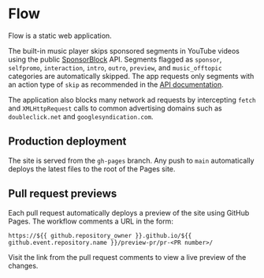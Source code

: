# Flow

Flow is a static web application.

The built-in music player skips sponsored segments in YouTube videos using the
public [SponsorBlock](https://sponsor.ajay.app/) API. Segments flagged as
`sponsor`, `selfpromo`, `interaction`, `intro`, `outro`, `preview`, and
`music_offtopic` categories are automatically skipped. The app requests only
segments with an action type of `skip` as recommended in the
[API documentation](https://wiki.sponsor.ajay.app/w/API_Docs).

The application also blocks many network ad requests by intercepting
`fetch` and `XMLHttpRequest` calls to common advertising domains such as
`doubleclick.net` and `googlesyndication.com`.

## Production deployment

The site is served from the `gh-pages` branch. Any push to `main` automatically deploys the latest files to the root of the Pages site.

## Pull request previews

Each pull request automatically deploys a preview of the site using GitHub Pages. The workflow comments a URL in the form:

```
https://${{ github.repository_owner }}.github.io/${{ github.event.repository.name }}/preview-pr/pr-<PR number>/
```

Visit the link from the pull request comments to view a live preview of the changes.
